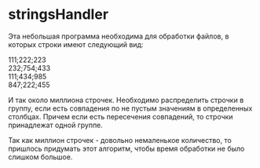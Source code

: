 # stringsHandler

Эта небольшая программа необходима для обработки файлов, в которых строки имеют следующий вид:

111;222;223<br>
232;754;433<br>
111;434;985<br>
847;222;455<br>

<p>И так около миллиона строчек. Необходимо распределить строчки в группу, если есть совпадения по не пустым значениям в определенных столбцах. Причем если есть пересечения совпадений, то строчки принадлежат одной группе.</p>
<p>Так как миллион строчек - довольно немаленькое количество, то пришлось придумать этот алгоритм, чтобы время обработки не было слишком большое.</p>
